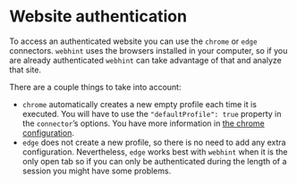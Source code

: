 # Website authentication

To access an authenticated website you can use the `chrome` or `edge`
connectors. `webhint` uses the browsers installed in your computer,
so if you are already authenticated `webhint` can take advantage of
that and analyze that site.

There are a couple things to take into account:

* `chrome` automatically creates a new empty profile each time it is
  executed. You will have to use the `"defaultProfile": true` property
  in the `connector`’s options. You have more information in
  [the chrome configuration][chrome configuration].
* `edge` does not create a new profile, so there is no need to add any
  extra configuration. Nevertheless, `edge` works best with `webhint`
  when it is the only open tab so if you can only be authenticated
  during the length of a session you might have some problems.

<!-- Link labels: -->

[chrome configuration]: ../concepts/connectors.md#chrome-configuration
